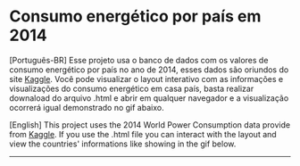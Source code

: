<h1>Consumo energético por país em 2014</h1>

<p> [Português-BR] Esse projeto usa o banco de dados com os valores de consumo energético por país no ano de 2014, esses dados são oriundos do site <a href="https://www.kaggle.com/nikunjmalpani/2014-world-power-consumption">Kaggle</a>. Você pode visualizar o layout interativo com as informações e visualizações do consumo energético em casa país, basta realizar downaload do arquivo .html e abrir em qualquer navegador e a visualização ocorrerá igual demonstrado no gif abaixo.</p>

 <p> [English] This project uses the 2014 World Power Consumption data provide from <a href="https://www.kaggle.com/nikunjmalpani/2014-world-power-consumption">Kaggle</a>. If you use the .html file you can interact with the layout and view the countries' informations like showing in the gif below.</p>
 
 <hr style="color:black;">
 
<img src="https://media2.giphy.com/media/yL9YzSVI8NRxcmj2r6/giphy.gif?cid=790b7611ce3f8a03d7e9993590e43973a10240ea007413a1&rid=giphy.gif&ct=g" alt="">
